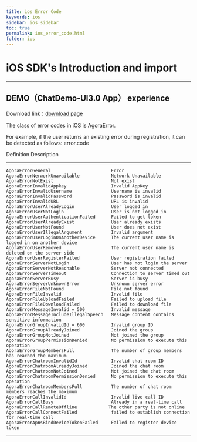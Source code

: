 ```yaml
---
title: ios Error Code
keywords: ios
sidebar: ios_sidebar
toc: true
permalink: ios_error_code.html
folder: ios
---
```

# iOS SDK's Introduction and import

------------------------------------------------------------------------

## DEMO（ChatDemo-UI3.0 App） experience


Download link：[download page](http://www.easemob.com/download/im)

The class of error codes in iOS is AgoraError.

For example, if the user returns an existing error during registration, it can be detected as follows: error.code

 Definition                                 Description
------------------------------------ -------------------------------
	AgoraErrorGeneral                       Error
	AgoraErrorNerworkUnavailable            Network Unavailable
	AgoraErrorNotExist                      Not exist
	AgoraErrorInvalidAppkey                 Invalid AppKey
	AgoraErrorInvalidUsername               Username is invalid
	AgoraErrorInvalidPassword               Password is invalid
	AgoraErrorInvalidURL                    URL is invalid
	AgoraErrorUserAlreadyLogin              User logged in
	AgoraErrorUserNotLogin                  User is not logged in
	AgoraErrorUserAuthenticationFailed      Failed to get token
	AgoraErrorUserAlreadyExist              User already exists
	AgoraErrorUserNotFound                  User does not exist
	AgoraErrorUserIllegalArgument           Invalid argument
	AgoraErrorUserLoginOnAnotherDevice      The current user name is logged in on another device
	AgoraErrorUserRemoved                   The current user name is deleted on the server side
	AgoraErrorUserRegisterFailed            User registration failed
	AgoraErrorServerNotLogin                User has not login the server
	AgoraErrorServerNotReachable            Server not connected
	AgoraErrorServerTimeout                 Connection to server timed out
	AgoraErrorServerBusy                    Server is busy
	AgoraErrorServerUnknownError            Unknown server error
	AgoraErrorFileNotFound                  File not found
	AgoraErrorFileInvalid                   Invalid file
	AgoraErrorFileUploadFailed              Failed to upload file
	AgoraErrorFileDownloadFailed            Failed to download file
	AgoraErrorMessageInvalid = 500          Invalid message
	AgoraErrorMessageIncludeIllegalSpeech   Message content contains sensitive information
	AgoraErrorGroupInvalidId = 600          Invalid group ID
	AgoraErrorGroupAlreadyJoined            Joined the group
	AgoraErrorGroupNotJoined                Not joined the group
	AgoraErrorGroupPermissionDenied         No permission to execute this operation
	AgoraErrorGroupMembersFull              The number of group members has reached the maximum
	AgoraErrorChatroomInvalidId             Invalid chat room ID
	AgoraErrorChatroomAlreadyJoined         Joined the chat room
	AgoraErrorChatroomNotJoined             Not joined the chat room
	AgoraErrorChatroomPermissionDenied      No permission to execute this operation
	AgoraErrorChatroomMembersFull           The number of chat room members reaches the maximum
	AgoraErrorCallInvalidId                 Invalid live call ID
	AgoraErrorCallBusy                      Already in a real-time call
	AgoraErrorCallRemoteOffline            The other party is not online
	AgoraErrorCallConnectFailed             failed to establish connection for real-time call
	AgoraErrorApnsBindDeviceTokenFailed     Failed to register device token

------------------------------------------------------------------------


